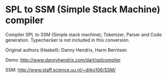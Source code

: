 # SPL to SSM (Simple Stack Machine) compiler

Compiler SPL to SSM (Simple stack machine); Tokenizer, Parser and Code generation. Typechecker is not included in this conversion.

Original authors (Haskell): Danny Hendrix, Harm Berntsen

Demo: http://www.dannyhendrix.com/dart/splcompiler

SSM: http://www.staff.science.uu.nl/~dijks106/SSM/